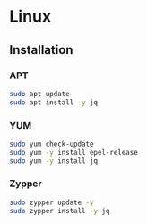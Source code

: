 # Linux

## Installation

### APT

```sh
sudo apt update
sudo apt install -y jq
```

### YUM

```sh
sudo yum check-update
sudo yum -y install epel-release
sudo yum -y install jq
```

### Zypper

```sh
sudo zypper update -y
sudo zypper install -y jq
```

